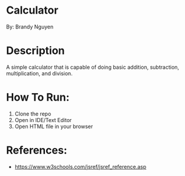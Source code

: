 # Calculator
By: Brandy Nguyen

# Description
A simple calculator that is capable of doing basic addition, subtraction, multiplication, and division. 

# How To Run:
1. Clone the repo
2. Open in IDE/Text Editor
3. Open HTML file in your browser

# References:
- https://www.w3schools.com/jsref/jsref_reference.asp
